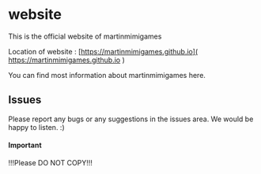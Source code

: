 # website #
This is the official website of martinmimigames


Location of website :
[https://martinmimigames.github.io]( https://martinmimigames.github.io )


You can find most information about martinmimigames here.

## Issues ##
Please report any bugs or any suggestions in the issues area.
We would be happy to listen. :)

#### Important ####
!!!Please DO NOT COPY!!!
